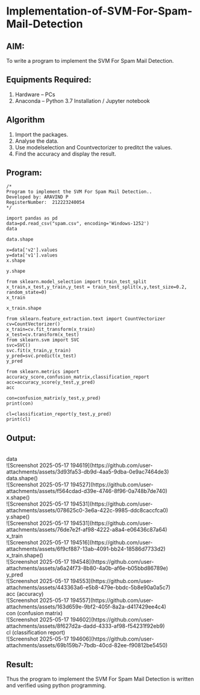 # Implementation-of-SVM-For-Spam-Mail-Detection

## AIM:
To write a program to implement the SVM For Spam Mail Detection.

## Equipments Required:
1. Hardware – PCs
2. Anaconda – Python 3.7 Installation / Jupyter notebook

## Algorithm
1. Import the packages.
2. Analyse the data.
3. Use modelselection and Countvectorizer to preditct the values.
4. Find the accuracy and display the result.
## Program:
```
/*
Program to implement the SVM For Spam Mail Detection..
Developed by: ARAVIND P
RegisterNumber:  212223240054
*/

import pandas as pd
data=pd.read_csv("spam.csv", encoding='Windows-1252')
data

data.shape

x=data['v2'].values
y=data['v1'].values
x.shape

y.shape

from sklearn.model_selection import train_test_split
x_train,x_test,y_train,y_test = train_test_split(x,y,test_size=0.2, random_state=0)
x_train

x_train.shape

from sklearn.feature_extraction.text import CountVectorizer
cv=CountVectorizer()
x_train=cv.fit_transform(x_train)
x_test=cv.transform(x_test)
from sklearn.svm import SVC
svc=SVC()
svc.fit(x_train,y_train)
y_pred=svc.predict(x_test)
y_pred

from sklearn.metrics import accuracy_score,confusion_matrix,classification_report
acc=accuracy_score(y_test,y_pred)
acc

con=confusion_matrix(y_test,y_pred)
print(con)

cl=classification_report(y_test,y_pred)
print(cl)
```

## Output:
<br>
data
<br>
![Screenshot 2025-05-17 194619](https://github.com/user-attachments/assets/3d93fa53-db9d-4aa5-9dba-0e9ac7464de3)
<br>
data.shape()
<br>
![Screenshot 2025-05-17 194527](https://github.com/user-attachments/assets/f564cdad-d39e-4746-8f96-0a748b7de740)
<br>
x.shape()
<br>
![Screenshot 2025-05-17 194531](https://github.com/user-attachments/assets/078625c0-3e6a-422c-9985-ddc8caccfca0)
<br>
y.shape()
<br>
![Screenshot 2025-05-17 194531](https://github.com/user-attachments/assets/76de7e2f-af98-4222-a8a4-e06436c87a64)
<br>
x_train
<br>
![Screenshot 2025-05-17 194516](https://github.com/user-attachments/assets/6f9cf887-13ab-4091-bb24-18586d7733d2)
<br>
x_train.shape()
<br>
![Screenshot 2025-05-17 194548](https://github.com/user-attachments/assets/a6a24f73-8b80-4a0b-af6e-b05bbd86789e)
<br>
y_pred
<br>
![Screenshot 2025-05-17 194553](https://github.com/user-attachments/assets/443363a6-e5b8-479e-bbdc-5b8e90a0a5c7)
<br>
acc (accuracy)
<br>
![Screenshot 2025-05-17 194557](https://github.com/user-attachments/assets/163d659e-9bf2-405f-8a2a-d417429ee4c4)
<br>
con (confusion matrix)
<br>
![Screenshot 2025-05-17 194602](https://github.com/user-attachments/assets/8f627d2a-dadd-4333-af98-f54231f92eb9)
<br>
cl (classification report)
<br>
![Screenshot 2025-05-17 194606](https://github.com/user-attachments/assets/69b159b7-7bdb-40cd-82ee-f90812be5450)

## Result:
Thus the program to implement the SVM For Spam Mail Detection is written and verified using python programming.
